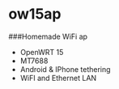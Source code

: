 # ow15ap
###Homemade WiFi ap 
* OpenWRT 15
* MT7688
* Android & IPhone tethering
* WiFI and Ethernet LAN
